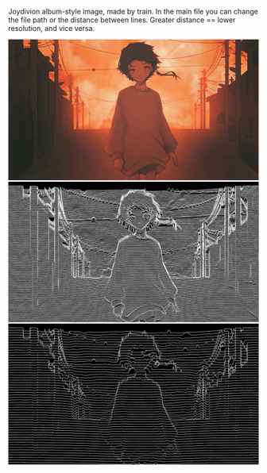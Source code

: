 Joydivion album-style image, made by train. In the main file you can change the file path or the distance between lines. Greater distance == lower resolution, and vice versa.

![normal image](test.jpg)
![converted image](result.jpg)
![converted image 2](result2.jpg)


